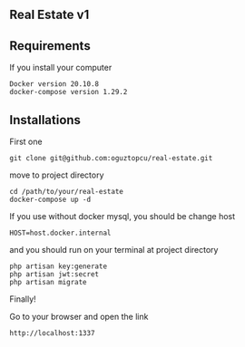 ## Real Estate v1

## Requirements
If you install your computer
```text
Docker version 20.10.8
docker-compose version 1.29.2
```

## Installations
First one
```text
git clone git@github.com:oguztopcu/real-estate.git
```

move to project directory
```text
cd /path/to/your/real-estate
docker-compose up -d
```

If you use without docker mysql, you should be change host
```text
HOST=host.docker.internal
```

and you should run on your terminal at project directory 

```text
php artisan key:generate
php artisan jwt:secret
php artisan migrate
```

Finally!

Go to your browser and open the link
```text
http://localhost:1337
```
